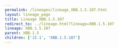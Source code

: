 ```yaml
---
permalink: /lineages/lineage_XBB.1.5.107.html
layout: lineage_page
title: Lineage XBB.1.5.107
redirect_to: ../lineage.html?lineage=XBB.1.5.107
lineage: XBB.1.5.107
parent: XBB.1.5
children: ['JZ.1', 'XBB.1.5.107']
---
```


